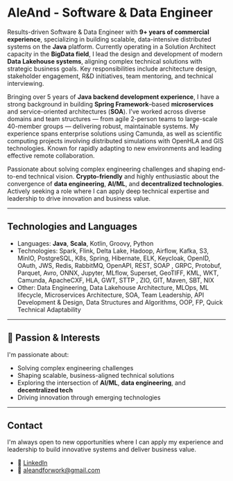 # AleAnd - Software & Data Engineer

Results-driven Software & Data Engineer with **9+ years of commercial experience**, specializing in building scalable,
data-intensive distributed systems on the **Java** platform. Currently operating in a Solution Architect capacity in the **BigData
field**, I lead the design and development of modern **Data Lakehouse systems**, aligning complex technical solutions with
strategic business goals. Key responsibilities include architecture design, stakeholder engagement, R&D initiatives, team
mentoring, and technical interviewing.

Bringing over 5 years of **Java backend development experience**, I have a strong background in building **Spring
Framework**–based **microservices** and service-oriented architectures (**SOA**). I’ve worked across diverse domains and team
structures — from agile 2-person teams to large-scale 40-member groups — delivering robust, maintainable systems. My
experience spans enterprise solutions using Camunda, as well as scientific computing projects involving distributed
simulations with OpenHLA and GIS technologies. Known for rapidly adapting to new environments and leading effective
remote collaboration.

Passionate about solving complex engineering challenges and shaping end-to-end technical vision. **Crypto-friendly** and
highly enthusiastic about the convergence of **data engineering**, **AI/ML**, and **decentralized technologies**. Actively seeking a
role where I can apply deep technical expertise and leadership to drive innovation and business value.

---

## Technologies and Languages

- Languages: **Java**, **Scala**, Kotlin, Groovy, Python
- Technologies: Spark, Flink, Delta Lake, Hadoop, Airflow, Kafka, S3, MinIO, PostgreSQL, K8s, Spring, Hibernate, ELK,
  Keycloak, OpenID, OAuth, JWS, Redis, RabbitMQ, OpenAPI, REST, SOAP , GRPC, Protobuf, Parquet, Avro, ONNX,
  Jupyter, MLflow, Superset, GeoTIFF, KML, WKT, Camunda, ApacheCXF, HLA, GWT, STTP , ZIO, GIT, Maven, SBT, NIX
- Other: Data Engineering, Data Lakehouse Architecture, MLOps, ML lifecycle, Microservices Architecture, SOA, Team Leadership,
API Development & Design, Data Structures and Algorithms, OOP, FP, Quick Technical Adaptability

---

## 🚀 Passion & Interests

I'm passionate about:

- Solving complex engineering challenges
- Shaping scalable, business-aligned technical solutions
- Exploring the intersection of **AI/ML**, **data engineering**, and **decentralized tech**
- Driving innovation through emerging technologies

---

## Contact

I'm always open to new opportunities where I can apply my experience and leadership to build innovative systems and deliver business value.

- 💼 [LinkedIn](https://www.linkedin.com/in/aleand-dev/)
- 📧 aleandforwork@gmail.com
